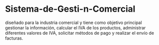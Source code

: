 # Sistema-de-Gesti-n-Comercial
diseñado para la industria comercial y tiene como objetivo principal gestionar la información, calcular el IVA de los productos, administrar diferentes valores de IVA, solicitar métodos de pago y realizar el envío de facturas.
